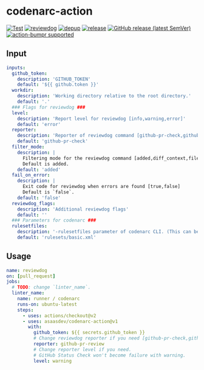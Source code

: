 # codenarc-action

[![Test](https://github.com/asaasdev/codenarc-action/workflows/Test/badge.svg)](https://github.com/asaasdev/codenarc-action/actions?query=workflow%3ATest)
[![reviewdog](https://github.com/asaasdev/codenarc-action/workflows/reviewdog/badge.svg)](https://github.com/asaasdev/codenarc-action/actions?query=workflow%3Areviewdog)
[![depup](https://github.com/asaasdev/codenarc-action/workflows/depup/badge.svg)](https://github.com/asaasdev/codenarc-action/actions?query=workflow%3Adepup)
[![release](https://github.com/asaasdev/codenarc-action/workflows/release/badge.svg)](https://github.com/asaasdev/codenarc-action/actions?query=workflow%3Arelease)
[![GitHub release (latest SemVer)](https://img.shields.io/github/v/release/asaasdev/codenarc-action?logo=github&sort=semver)](https://github.com/asaasdev/codenarc-action/releases)
[![action-bumpr supported](https://img.shields.io/badge/bumpr-supported-ff69b4?logo=github&link=https://github.com/haya14busa/action-bumpr)](https://github.com/haya14busa/action-bumpr)

## Input

<!-- TODO: update -->
```yaml
inputs:
  github_token:
    description: 'GITHUB_TOKEN'
    default: '${{ github.token }}'
  workdir:
    description: 'Working directory relative to the root directory.'
    default: '.'
  ### Flags for reviewdog ###
  level:
    description: 'Report level for reviewdog [info,warning,error]'
    default: 'error'
  reporter:
    description: 'Reporter of reviewdog command [github-pr-check,github-check,github-pr-review].'
    default: 'github-pr-check'
  filter_mode:
    description: |
      Filtering mode for the reviewdog command [added,diff_context,file,nofilter].
      Default is added.
    default: 'added'
  fail_on_error:
    description: |
      Exit code for reviewdog when errors are found [true,false]
      Default is `false`.
    default: 'false'
  reviewdog_flags:
    description: 'Additional reviewdog flags'
    default: ''
  ### Parameters for codenarc ###
  rulesetfiles:
    description: '-rulesetfiles parameter of codenarc CLI. (This can be a single file path, or multiple paths separated by commas.)'
    default: 'rulesets/basic.xml'
```

## Usage
<!-- TODO: update. replace `template` with the linter name -->

```yaml
name: reviewdog
on: [pull_request]
jobs:
  # TODO: change `linter_name`.
  linter_name:
    name: runner / codenarc
    runs-on: ubuntu-latest
    steps:
      - uses: actions/checkout@v2
      - uses: asaasdev/codenarc-action@v1
        with:
          github_token: ${{ secrets.github_token }}
          # Change reviewdog reporter if you need [github-pr-check,github-check,github-pr-review].
          reporter: github-pr-review
          # Change reporter level if you need.
          # GitHub Status Check won't become failure with warning.
          level: warning
```
